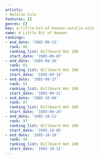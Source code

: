 ```yaml
---
artists:
- Natalie Cole
features: []
genres: []
key: a-little-bit-of-heaven-natalie-cole
name: A Little Bit of Heaven
rankings:
- end_date: '1985-09-13'
  rank: 90
  ranking_list: Billboard Hot 100
  start_date: '1985-09-07'
- end_date: '1985-09-20'
  rank: 85
  ranking_list: Billboard Hot 100
  start_date: '1985-09-14'
- end_date: '1985-09-27'
  rank: 81
  ranking_list: Billboard Hot 100
  start_date: '1985-09-21'
- end_date: '1985-10-04'
  rank: 97
  ranking_list: Billboard Hot 100
  start_date: '1985-09-28'
- end_date: '1985-10-11'
  rank: 97
  ranking_list: Billboard Hot 100
  start_date: '1985-10-05'
- end_date: '1985-10-18'
  rank: 99
  ranking_list: Billboard Hot 100
  start_date: '1985-10-12'
---
```



